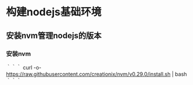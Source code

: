 # 构建nodejs基础环境

## 安装nvm管理nodejs的版本

### 安装nvm

｀｀｀
curl -o- https://raw.githubusercontent.com/creationix/nvm/v0.29.0/install.sh | bash
｀｀｀
